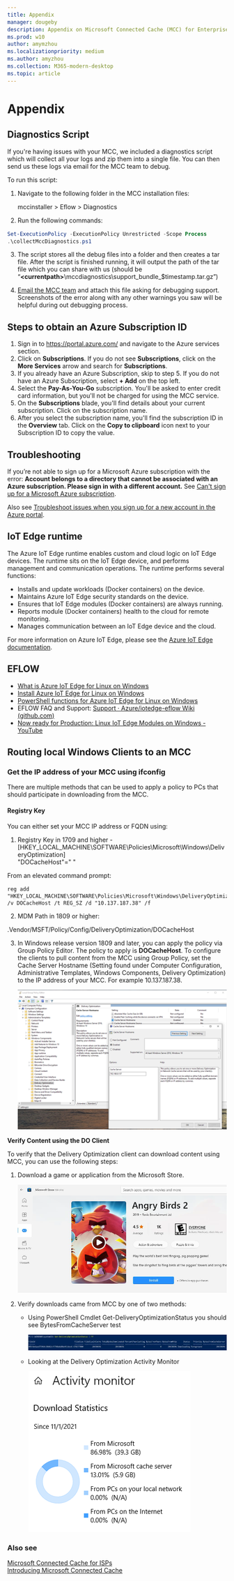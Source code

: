 ```yaml
---
title: Appendix
manager: dougeby
description: Appendix on Microsoft Connected Cache (MCC) for Enterprise and Education.
ms.prod: w10
author: amymzhou
ms.localizationpriority: medium
ms.author: amyzhou
ms.collection: M365-modern-desktop
ms.topic: article
---
```


# Appendix

## Diagnostics Script

If you're having issues with your MCC, we included a diagnostics script which will collect all your logs and zip them into a single file. You can then send us these logs via email for the MCC team to debug.

To run this script:

1.  Navigate to the following folder in the MCC installation files:

    mccinstaller \> Eflow \> Diagnostics

2.  Run the following commands:

```powershell
Set-ExecutionPolicy -ExecutionPolicy Unrestricted -Scope Process
.\collectMccDiagnostics.ps1
```

3.  The script stores all the debug files into a folder and then creates a tar file. After the script is finished running, it will output the path of the tar file which you can share with us (should be “**\<currentpath\>**\\mccdiagnostics\\support_bundle_\$timestamp.tar.gz”)

4.  [Email the MCC team](mailto:mccforenterprise@microsoft.com?subject=Debugging%20Help%20Needed%20for%20MCC%20for%20Enterprise) and attach this file asking for debugging support. Screenshots of the error along with any other warnings you saw will be helpful during out debugging process.

## Steps to obtain an Azure Subscription ID

1. Sign in to https://portal.azure.com/ and navigate to the Azure services section.
2. Click on **Subscriptions**. If you do not see **Subscriptions**, click on the **More Services** arrow and search for **Subscriptions**. 
3. If you already have an Azure Subscription, skip to step 5. If you do not have an Azure Subscription, select **+ Add** on the top left. 
4. Select the **Pay-As-You-Go** subscription. You'll be asked to enter credit card information, but you'll not be charged for using the MCC service. 
5. On the **Subscriptions** blade, you'll find details about your current subscription. Click on the subscription name. 
6. After you select the subscription name, you'll find the subscription ID in the **Overview** tab. Click on the **Copy to clipboard** icon next to your Subscription ID to copy the value. 

## Troubleshooting

If you’re not able to sign up for a Microsoft Azure subscription with the error: **Account belongs to a directory that cannot be associated with an Azure subscription. Please sign in with a different account.** See [Can't sign up for a Microsoft Azure subscription](/troubleshoot/azure/general/cannot-sign-up-subscription). 

Also see [Troubleshoot issues when you sign up for a new account in the Azure portal](/azure/cost-management-billing/manage/troubleshoot-azure-sign-up).

## IoT Edge runtime

The Azure IoT Edge runtime enables custom and cloud logic on IoT Edge devices.
The runtime sits on the IoT Edge device, and performs management and
communication operations. The runtime performs several functions:

-   Installs and update workloads (Docker containers) on the device.
-   Maintains Azure IoT Edge security standards on the device.
-   Ensures that IoT Edge modules (Docker containers) are always running.
-   Reports module (Docker containers) health to the cloud for remote monitoring.
-   Manages communication between an IoT Edge device and the cloud.

For more information on Azure IoT Edge, please see the [Azure IoT Edge documentation](/azure/iot-edge/about-iot-edge).

## EFLOW

- [What is Azure IoT Edge for Linux on Windows](/azure/iot-edge/iot-edge-for-linux-on-windows)
- [Install Azure IoT Edge for Linux on Windows](/azure/iot-edge/how-to-provision-single-device-linux-on-windows-symmetric#install-iot-edge)
- [PowerShell functions for Azure IoT Edge for Linux on Windows](/azure/iot-edge/reference-iot-edge-for-linux-on-windows-functions)
- EFLOW FAQ and Support: [Support · Azure/iotedge-eflow Wiki (github.com)](https://github.com/Azure/iotedge-eflow/wiki/Support#how-can-i-apply-updates-to-eflow)
- [Now ready for Production: Linux IoT Edge Modules on Windows - YouTube](https://www.youtube.com/watch?v=pgqVCg6cxVU&ab_channel=MicrosoftIoTDevelopers)

## Routing local Windows Clients to an MCC

### Get the IP address of your MCC using ifconfig

There are multiple methods that can be used to apply a policy to PCs that should participate in downloading from the MCC.

#### Registry Key

You can either set your MCC IP address or FQDN using:

1.  Registry Key in 1709 and higher -  
    [HKEY_LOCAL_MACHINE\SOFTWARE\Policies\Microsoft\Windows\DeliveryOptimization]<br>
    "DOCacheHost"=" "  
    
  From an elevated command prompt:

  ```
  reg add "HKEY_LOCAL_MACHINE\SOFTWARE\Policies\Microsoft\Windows\DeliveryOptimization" /v DOCacheHost /t REG_SZ /d "10.137.187.38" /f
  ```

2.  MDM Path in 1809 or higher:

  .Vendor/MSFT/Policy/Config/DeliveryOptimization/DOCacheHost

3. In Windows release version 1809 and later, you can apply the policy via Group Policy Editor. The policy to apply is **DOCacheHost**. To configure the clients to pull content from the MCC using Group Policy, set the Cache Server Hostname (Setting found under Computer Configuration, Administrative Templates, Windows Components, Delivery Optimization) to the IP address of your MCC. For example 10.137.187.38.

    ![eMCC img26](images/emcc26.png)

**Verify Content using the DO Client**

To verify that the Delivery Optimization client can download content using MCC, you can use the following steps:

1. Download a game or application from the Microsoft Store.   

    ![eMCC img27](images/emcc27.png)

2. Verify downloads came from MCC by one of two methods:

    - Using PowerShell Cmdlet Get-DeliveryOptimizationStatus you should see BytesFromCacheServer test  

      ![eMCC img28](images/emcc28.png)

    - Looking at the Delivery Optimization Activity Monitor

      ![eMCC img29](images/emcc29.png)

### Also see

[Microsoft Connected Cache for ISPs](mcc-isp.md)<br>
[Introducing Microsoft Connected Cache](https://techcommunity.microsoft.com/t5/windows-it-pro-blog/introducing-microsoft-connected-cache-microsoft-s-cloud-managed/ba-p/963898)
